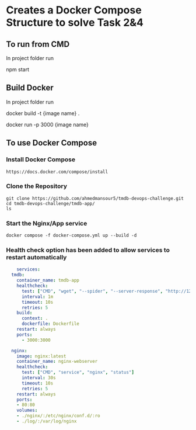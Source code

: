 # Creates a Docker Compose Structure to solve Task 2&4

## To run from CMD

In project folder run

npm start

## Build Docker

In project folder run

docker build -t {image name} . 

docker run -p 3000 {image name}  

## To use Docker Compose

### Install Docker Compose

    https://docs.docker.com/compose/install

### Clone the Repository

    git clone https://github.com/ahmedmansour5/tmdb-devops-challenge.git
    cd tmdb-devops-challenge/tmdb-app/
    ls

### Start the Nginx/App service

    docker compose -f docker-compose.yml up --build -d

### Health check option has been added to allow services to restart automatically

```yaml
    services:
  tmdb:
    container_name: tmdb-app 
    healthcheck:
      test: ["CMD", "wget", "--spider", "--server-response", "http://127.0.0.1:3000"]
      interval: 1m
      timeout: 10s
      retries: 5
    build:
      context: .
      dockerfile: Dockerfile
    restart: always
    ports:
      - 3000:3000

  nginx:
    image: nginx:latest
    container_name: nginx-webserver
    healthcheck:
      test: ["CMD", "service", "nginx", "status"]
      interval: 30s
      timeout: 10s
      retries: 5
    restart: always
    ports:
    - 80:80
    volumes:
    - ./nginx/:/etc/nginx/conf.d/:ro
    - ./log/:/var/log/nginx
```